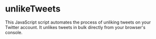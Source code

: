 # unlikeTweets
This JavaScript script automates the process of unliking tweets on your Twitter account. It unlikes tweets in bulk directly from your browser's console.
